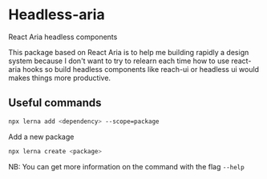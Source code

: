 # Headless-aria

React Aria headless components

This package based on React Aria is to help me building rapidly a design system because I don't want to try to relearn each time how to use react-aria hooks so build headless components like reach-ui or headless ui would makes things more productive.

## Useful commands

```bash
npx lerna add <dependency> --scope=package
```

Add a new package

```bash
npx lerna create <package>
```

NB: You can get more information on the command with the flag `--help`
